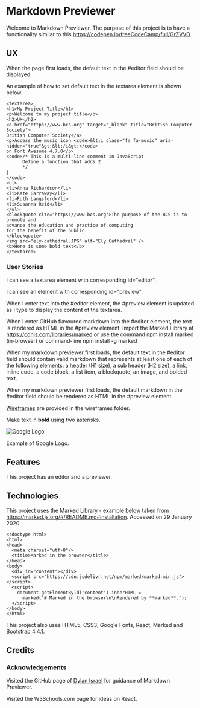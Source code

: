 # Markdown Previewer

Welcome to Markdown Previewer.  The purpose of this project is to have a functionality similar to this
https://codepen.io/freeCodeCamp/full/GrZVVO.

## UX

When the page first loads, the default text in the #editor field should be displayed.

An example of how to set default text in the textarea element is shown below.

```
<textarea>
<h1>My Project Title</h1>
<p>Welcome to my project title</p>
<h2>UX</h2>
<a href="https://www.bcs.org" target="_blank" title="British Computer Society">
British Computer Society</a>
<p>Access the music icon <code>&lt;i class="fa fa-music" aria-hidden="true"&gt;&lt;/i&gt;</code>
on Font Awesome 4.7.0</p>
<code>/* This is a multi-line comment in JavaScript
      Define a function that adds 2
      */
}
</code>
<ul>
<li>Anna Richardson</li>
<li>Kate Garraway</li>
<li>Ruth Langsford</li>
<li>Susanna Reid</li>
</ul>
<blockquote cite="https://www.bcs.org">The purpose of the BCS is to promote and
advance the education and practice of computing
for the benefit of the public.
</blockquote>
<img src="ely-cathedral.JPG" alt="Ely Cathedral" />
<b>Here is some bold text</b>
</textarea>
```

### User Stories

I can see a textarea element with corresponding id="editor".

I can see an element with corresponding id="preview".

When I enter text into the #editor element, the #preview element is updated as I type to display the content of the textarea.

When I enter GitHub flavoured markdown into the #editor element, the text is rendered as HTML in the #preview element.
Import the Marked Library at https://cdnjs.com/libraries/marked or use the command npm install marked (in-browser) or command-line npm install -g marked

When my markdown previewer first loads, the default text in the #editor field should contain valid 
markdown that represents at least one of each of the 
following elements: a header (H1 size), a sub header (H2 size), a link, inline code, 
a code block, a list item, a blockquote, an image, and bolded text.

When my markdown previewer first loads, the default markdown 
in the #editor field should be rendered as HTML in the #preview element.

[Wireframes](wireframes/wireframe-markdown-previewer) are provided in the wireframes folder.

Make text in **bold** using two asterisks.

![Google Logo](http://www.google.com/images/errors/logo_sm.gif)



Example of Google Logo.

## Features

This project has an editor and a previewer.

## Technologies

This project uses the Marked Library - example below taken from https://marked.js.org/#/README.md#installation.  Accessed on
29 January 2020.

```
<!doctype html>
<html>
<head>
  <meta charset="utf-8"/>
  <title>Marked in the browser</title>
</head>
<body>
  <div id="content"></div>
  <script src="https://cdn.jsdelivr.net/npm/marked/marked.min.js"></script>
  <script>
    document.getElementById('content').innerHTML =
      marked('# Marked in the browser\n\nRendered by **marked**.');
  </script>
</body>
</html>
```

This project also uses HTML5, CSS3, Google Fonts, React, Marked and Bootstrap 4.4.1.

## Credits

### Acknowledgements

Visited the GitHub page of [Dylan Israel](https://github.com/PizzaPokerGuy) for guidance of Markdown
Previewer.

Visited the W3Schools.com page for ideas on React.
